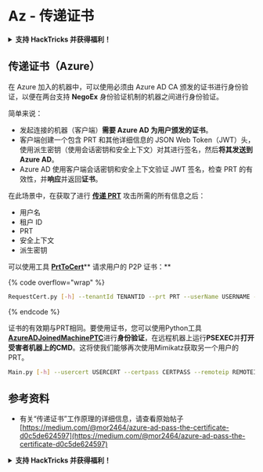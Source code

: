 # Az - 传递证书

<details>

<summary><strong>支持 HackTricks 并获得福利！</strong></summary>

* 如果您想在 HackTricks 中看到您的公司广告，或者如果您想访问 PEASS 的最新版本或下载 PDF 版的 HackTricks，请查看[**订阅计划**](https://github.com/sponsors/carlospolop)！
* 获取[**官方 PEASS 和 HackTricks 商品**](https://peass.creator-spring.com)
* 发现[**PEASS 家族**](https://opensea.io/collection/the-peass-family)，我们的独家[**NFT**](https://opensea.io/collection/the-peass-family)收藏品
* **加入** 💬 [**Discord 群组**](https://discord.gg/hRep4RUj7f) 或 [**Telegram 群组**](https://t.me/peass)，或在 **Twitter** 上 **关注**我 🐦 [**@carlospolopm**](https://twitter.com/carlospolopm)**。**
* **通过向** [**HackTricks**](https://github.com/carlospolop/hacktricks) **和** [**HackTricks Cloud**](https://github.com/carlospolop/hacktricks-cloud) **github 仓库提交 PR 来分享您的黑客技巧。**

</details>

## 传递证书（Azure）

在 Azure 加入的机器中，可以使用必须由 Azure AD CA 颁发的证书进行身份验证，以便在两台支持 **NegoEx** 身份验证机制的机器之间进行身份验证。

简单来说：

* 发起连接的机器（客户端）**需要 Azure AD 为用户颁发的证书**。
* 客户端创建一个包含 PRT 和其他详细信息的 JSON Web Token（JWT）头，使用派生密钥（使用会话密钥和安全上下文）对其进行签名，然后**将其发送到 Azure AD**。
* Azure AD 使用客户端会话密钥和安全上下文验证 JWT 签名，检查 PRT 的有效性，并**响应**并返回**证书**。

在此场景中，在获取了进行 [**传递 PRT**](pass-the-prt.md) 攻击所需的所有信息之后：

* 用户名
* 租户 ID
* PRT
* 安全上下文
* 派生密钥

可以使用工具 [**PrtToCert**](https://github.com/morRubin/PrtToCert)** 请求用户的 P2P 证书：**

{% code overflow="wrap" %}
```bash
RequestCert.py [-h] --tenantId TENANTID --prt PRT --userName USERNAME --hexCtx HEXCTX --hexDerivedKey HEXDERIVEDKEY [--passPhrase PASSPHRASE]
```
{% endcode %}

证书的有效期与PRT相同。要使用证书，您可以使用Python工具[**AzureADJoinedMachinePTC**](https://github.com/morRubin/AzureADJoinedMachinePTC)进行**身份验证**，在远程机器上运行**PSEXEC**并**打开受害者机器上的CMD**。这将使我们能够再次使用Mimikatz获取另一个用户的PRT。
```bash
Main.py [-h] --usercert USERCERT --certpass CERTPASS --remoteip REMOTEIP
```
## 参考资料

* 有关“传递证书”工作原理的详细信息，请查看原始帖子[https://medium.com/@mor2464/azure-ad-pass-the-certificate-d0c5de624597](https://medium.com/@mor2464/azure-ad-pass-the-certificate-d0c5de624597)

<details>

<summary><strong>支持 HackTricks 并获得福利！</strong></summary>

* 如果您希望在 HackTricks 中看到您的公司广告，或者如果您想访问 PEASS 的最新版本或下载 PDF 版的 HackTricks，请查看[**订阅计划**](https://github.com/sponsors/carlospolop)！
* 获取[**官方 PEASS 和 HackTricks 商品**](https://peass.creator-spring.com)
* 发现[**PEASS 家族**](https://opensea.io/collection/the-peass-family)，我们的独家[**NFT**](https://opensea.io/collection/the-peass-family)收藏品
* **加入** 💬 [**Discord 群组**](https://discord.gg/hRep4RUj7f) 或 [**Telegram 群组**](https://t.me/peass) 或 **关注**我在 **Twitter** 🐦 [**@carlospolopm**](https://twitter.com/carlospolopm)**。**
* **通过向** [**HackTricks**](https://github.com/carlospolop/hacktricks) **和** [**HackTricks Cloud**](https://github.com/carlospolop/hacktricks-cloud) **github 仓库提交 PR 来分享您的黑客技巧。**

</details>
